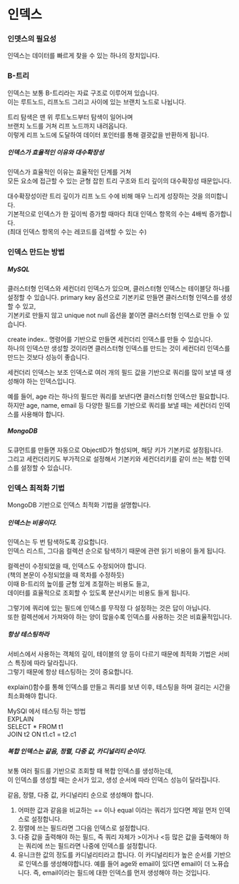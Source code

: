 # 인덱스

### 인뎃스의 필요성
인덱스는 데이터를 빠르게 찾을 수 있는 하나의 장치입니다.

### B-트리
인덱스는 보통 B-트리라는 자료 구조로 이루어져 있습니다.<br>
이는 루트노드, 리프노드 그리고 사이에 있는 브랜치 노드로 나뉩니다.

트리 탐색은 맨 위 루트노드부터 탐색이 일어나며<br>
브랜치 노드를 거쳐 리프 노드까지 내려옵니다.<br>
이렇게 리프 노드에 도달하여 데이터 포인터를 통해 결괏값을 반환하게 됩니다.

##### 인덱스가 효율적인 이유와 대수확장성
인덱스가 효율적인 이유는 효율적인 단계를 거쳐<br>
모든 요소에 접근할 수 있는 균형 잡힌 트리 구조와 트리 깊이의 대수확장성 때문입니다.

대수확장성이란 트리 깊이가 리프 노드 수에 비해 매우 느리게 성장하는 것을 의미합니다.<br>
기본적으로 인덱스가 한 깊이씩 증가할 때마다 최대 인덱스 항목의 수는 4배씩 증가합니다.
<br>(최대 인덱스 항목의 수는 레코드를 검색할 수 있는 수)

### 인덱스 만드는 방법

##### MySQL
클러스터형 인덱스와 세컨더리 인덱스가 있으며, 클러스터형 인덱스는 테이블당 하나를 설정할 수 있습니다.
primary key 옵션으로 기본키로 만들면 클러스터형 인덱스를 생성할 수 있고,<br>
기본키로 만들지 않고 unique not null 옵션을 붙이면 클러스터형 인덱스로 만들 수 있습니다.

create index.. 명령어를 기반으로 만들면 세컨더리 인덱스를 만들 수 있습니다.<br>
하나의 인덱스만 생성할 것이라면 클러스터형 인덱스를 만드는 것이 세컨더리 인덱스를 만드는 것보다 성능이 좋습니다.

세컨더리 인덱스는 보조 인덱스로 여러 개의 필드 값을 기반으로 쿼리를 많이 보낼 때 생성해야 하는 인덱스입니다.<br>

예를 들어, age 라는 하나의 필드만 쿼리를 보낸다면 클러스터형 인덱스만 필요합니다.<br>
하지만 age, name, email 등 다양한 필드를 기반으로 쿼리를 보낼 때는 세컨더리 인덱스를 사용해야 합니다.

##### MongoDB
도큐먼트를 만들면 자동으로 ObjectID가 형성되며, 해당 키가 기본키로 설정됩니다.<br>
그리고 세컨더리키도 부가적으로 설정해서 기본키와 세컨더리키를 같이 쓰는 복합 인덱스를 설정할 수 있습니다.

### 인덱스 최적화 기법
MongoDB 기반으로 인덱스 최적화 기법을 설명합니다.

##### 인덱스는 비용이다.
인덱스는 두 번 탐색하도록 강요합니다.<br>
인덱스 리스트, 그다음 컬렉션 순으로 탐색하기 때문에 관련 읽기 비용이 들게 됩니다.

컬렉션이 수정되었을 때, 인덱스도 수정되어야 합니다.<br>
(책의 본문이 수정되었을 때 목차를 수정하듯)<br>
이때 B-트리의 높이를 균형 있게 조절하는 비용도 들고,<br>
데이터를 효율적으로 조회할 수 있도록 분산시키는 비용도 들게 됩니다.

그렇기에 쿼리에 있는 필드에 인덱스를 무작정 다 설정하는 것은 답이 아닙니다.<br>
또한 컬렉션에서 가져와야 하는 양이 많을수록 인덱스를 사용하는 것은 비효율적입니다.

##### 항상 테스팅하라
서비스에서 사용하는 객체의 깊이, 테이블의 양 등이 다르기 때문에 최적화 기법은 서비스 특징에 따라 달라집니다.<br>
그렇기 때문에 항상 테스팅하는 것이 중요합니다.

explain()함수를 통해 인덱스를 만들고 쿼리를 보낸 이후, 테스팅을 하며 걸리는 시간을 최소화해야 합니다.

MySQl 에서 테스팅 하는 방법<br>
EXPLAIN<br>
SELECT * FROM t1<br>
JOIN t2 ON t1.c1 = t2.c1

##### 복합 인덱스는 같음, 정렬, 다중 값, 카디널리티 순이다.
보통 여러 필드를 기반으로 조회할 때 복합 인덱스를 생성하는데,<br>
이 인덱스를 생성할 때는 순서가 있고, 생성 순서에 따라 인덱스 성능이 달라집니다.

같음, 정렬, 다중 값, 카디널리티 순으로 생성해야 합니다.

1. 어떠한 값과 같음을 비교하는 == 이나 equal 이라는 쿼리가 있다면 제일 먼저 인덱스로 설정합니다.
2. 정렬에 쓰는 필드라면 그다음 인덱스로 설정합니다.
3. 다중 값을 출력해야 하는 필드, 즉 쿼리 자체가 >이거나 <등 많은 값을 출력해야 하는 쿼리에 쓰는 필드라면 나중에 인덱스를 설정합니다.
4. 유니크한 값의 정도를 카디널리티라고 합니다.
    이 카디널리티가 높은 순서를 기반으로 인덱스를 생성해야합니다.
    예를 들어 age와 email이 있다면 email이 더 노퓨습니다.
    즉, email이라는 필드에 대한 인덱스를 먼저 생성해야 하는 것입니다.
